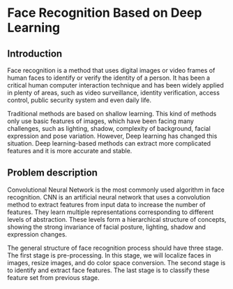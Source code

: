 # Face Recognition Based on Deep Learning
## Introduction
Face recognition is a method that uses digital images or video frames of human faces to identify or verify the identity of a person. It has been a critical human computer interaction technique and has been widely applied in plenty of areas, such as video surveillance, identity verification, access control, public security system and even daily life.

Traditional methods are based on shallow learning. This kind of methods only use basic features of images, which have been facing many challenges, such as lighting, shadow, complexity of background, facial expression and pose variation. However, Deep learning has changed this situation. Deep learning-based methods can extract more complicated features and it is more accurate and stable.
## Problem description
Convolutional Neural Network is the most commonly used algorithm in face recognition. CNN is an artificial neural network that uses a convolution method to extract features from input data to increase the number of features. They learn multiple representations corresponding to different levels of abstraction. These levels form a hierarchical structure of concepts, showing the strong invariance of facial posture, lighting, shadow and expression changes.

The general structure of face recognition process should have three stage. The first stage is pre-processing. In this stage, we will localize faces in images, resize images, and do color space conversion. The second stage is to identify and extract face features. The last stage is to classify these feature set from previous stage. 
